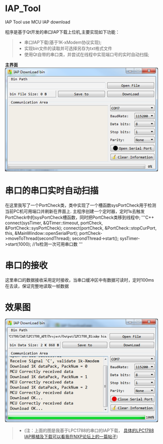 # IAP_Tool
IAP Tool use MCU IAP download

程序是基于Qt开发的串口IAP下载上位机,主要实现如下功能：
> * 串口IAP下载(基于1K-xModem协议实现);
> * 实现bin文件的读取并可选择另存为txt格式文件
> * 使用Qt自带的串口类，并尝试在线程中实现端口号的实时自动扫描;

**主界面** <br>
![image](https://github.com/hummer123/IAP_Tool/raw/master/README-PIC/IAP.png)

# 串口的串口实时自动扫描
在这里我写了一个PortCheck类，类中实现了一个槽函数sysPortCheck用于检测当前PC机可用端口并刷新在界面上.
主程序创建一个定时器，定时1s去触发PortCheck中的sysPortCheck槽函数，同时把PortCheck类移到线程中;
'''C++
connect(sysTimer, &QTimer::timeout, portCheck, &PortCheck::sysPortCheck);
connect(portCheck, &PortCheck::stopCurPort, this, &MainWindow::openSerialPort);
portCheck->moveToThread(secondThread);
secondThread->start();
sysTimer->start(1000);  //1s检测一次可用串口数
'''

# 串口的接收
这里串口的数据接收采用定时接收，当串口缓冲区中有数据可读时，定时100ms在去读，保证完整地读取一帧数据

# 效果图
![image](https://github.com/hummer123/IAP_Tool/raw/master/README-PIC/Use.png)
> * (注：上面的图是我基于LPC1788的串口的IAP下载，
[具体的LPC1788 IAP移植及下载可以看我在NXP论坛上的一篇帖子](http://www.nxpic.org/module/forum/thread-608158-1-1.html))
